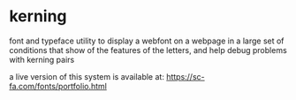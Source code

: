 # kerning
 font and typeface utility to display a webfont on a webpage in a large set of conditions that show of the features of the letters, and help debug problems with kerning pairs

a live version of this system is available at:
https://sc-fa.com/fonts/portfolio.html
